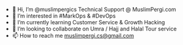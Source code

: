 - 👋 Hi, I’m @muslimpergics Technical Support @ MuslimPergi.com
- 👀 I’m interested in #MarkOps & #DevOps
- 🌱 I’m currently learning Customer Service & Growth Hacking
- 💞️ I’m looking to collaborate on Umra / Hajj and Halal Tour service
- 📫 How to reach me muslimpergi.cs@gmail.com

<!---
muslimpergics/muslimpergics is a ✨ special ✨ repository because its `README.md` (this file) appears on your GitHub profile.
You can click the Preview link to take a look at your changes.
--->
